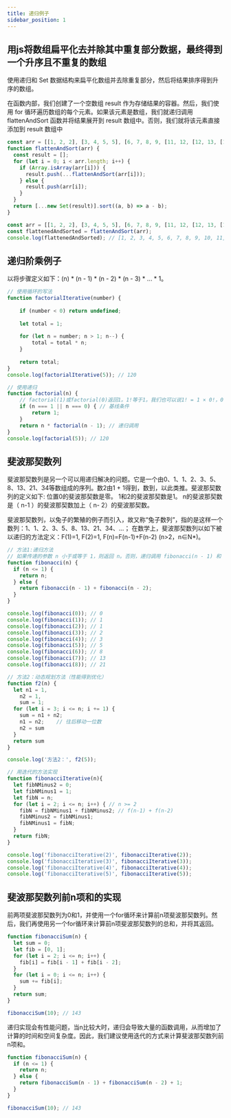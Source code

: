 ```yaml
---
title: 递归例子
sidebar_position: 1
---
```


## 用js将数组扁平化去并除其中重复部分数据，最终得到一个升序且不重复的数组
使用递归和 Set 数据结构来扁平化数组并去除重复部分，然后将结果排序得到升序的数组。

在函数内部，我们创建了一个空数组 result 作为存储结果的容器。然后，我们使用 for 循环遍历数组的每个元素。如果该元素是数组，我们就递归调用 flattenAndSort 函数并将结果展开到 result 数组中。否则，我们就将该元素直接添加到 result 数组中
```js
const arr = [[1, 2, 2], [3, 4, 5, 5], [6, 7, 8, 9, [11, 12, [12, 13, [14] ] ] ], 10];
function flattenAndSort(arr) {
  const result = [];
  for (let i = 0; i < arr.length; i++) {
    if (Array.isArray(arr[i])) {
      result.push(...flattenAndSort(arr[i]));
    } else {
      result.push(arr[i]);
    }
  }
  return [...new Set(result)].sort((a, b) => a - b);
}

const arr = [[1, 2, 2], [3, 4, 5, 5], [6, 7, 8, 9, [11, 12, [12, 13, [14]]]], 10];
const flattenedAndSorted = flattenAndSort(arr);
console.log(flattenedAndSorted); // [1, 2, 3, 4, 5, 6, 7, 8, 9, 10, 11, 12, 13, 14]
```

## 递归阶乘例子
以将步骤定义如下：(n) * (n - 1) * (n - 2) * (n - 3) * ... * 1。
```js
// 使用循环的写法
function factorialIterative(number) {   
    
    if (number < 0) return undefined;   
    
    let total = 1;   
    
    for (let n = number; n > 1; n--) {     
        total = total * n;   
    }   
    
    return total; 
} 
console.log(factorialIterative(5)); // 120

// 使用递归
function factorial(n) {
    // factorial(1)或factorial(0)返回1。1!等于1。我们也可以说1! = 1 × 0!，0!也等于1。
    if (n === 1 || n === 0) { // 基线条件     
        return 1;
    }   
    return n * factorial(n - 1); // 递归调用 
} 
console.log(factorial(5)); // 120
```

## 斐波那契数列
斐波那契数列是另一个可以用递归解决的问题。它是一个由0、1、1、2、3、5、8、13、21、34等数组成的序列。数2由1 + 1得到，数到，以此类推。斐波那契数列的定义如下:
位置0的斐波那契数是零。
1和2的斐波那契数是1。
n的斐波那契数是（ n-1 ）的斐波那契数加上（ n- 2）的斐波那契数。

斐波那契数列，以兔子的繁殖的例子而引入，故又称“兔子数列”，指的是这样一个数列：1、1、2、3、5、8、13、21、34、...； 在数学上，斐波那契数列以如下被以递归的方法定义：F(1)=1, F(2)=1, F(n)=F(n-1)+F(n-2)  (n>2，n∈N*)。

```js
// 方法1:递归方法
// 如果传递的参数 n 小于或等于 1，则返回 n。否则，递归调用 fibonacci(n - 1) 和 fibonacci(n - 2) 来计算斐波那契数列的第 n 项。
function fibonacci(n) {
  if (n <= 1) {
    return n;
  } else {
    return fibonacci(n - 1) + fibonacci(n - 2);
  }
}

console.log(fibonacci(0)); // 0
console.log(fibonacci(1)); // 1
console.log(fibonacci(2)); // 1
console.log(fibonacci(3)); // 2
console.log(fibonacci(4)); // 3
console.log(fibonacci(5)); // 5
console.log(fibonacci(6)); // 8
console.log(fibonacci(7)); // 13
console.log(fibonacci(8)); // 21

// 方法2：动态规划方法（性能得到优化）
function f2(n) {
  let n1 = 1,
    n2 = 1,
    sum = 1;
  for (let i = 3; i <= n; i += 1) {
    sum = n1 + n2;
    n1 = n2;    // 往后移动一位数
    n2 = sum
  }
  return sum
}

console.log('方法2：', f2(5));

// 用迭代的方法实现
function fibonacciIterative(n){
  let fibNMinus2 = 0;
  let fibNMinus1 = 1;
  let fibN = n;
  for (let i = 2; i <= n; i++) { // n >= 2
    fibN = fibNMinus1 + fibNMinus2; // f(n-1) + f(n-2)
    fibNMinus2 = fibNMinus1;
    fibNMinus1 = fibN;
  }
  return fibN;
}

console.log('fibonacciIterative(2)', fibonacciIterative(2));
console.log('fibonacciIterative(3)', fibonacciIterative(3));
console.log('fibonacciIterative(4)', fibonacciIterative(4));
console.log('fibonacciIterative(5)', fibonacciIterative(5));
```


## 斐波那契数列前n项和的实现
前两项斐波那契数列为0和1，并使用一个for循环来计算前n项斐波那契数列。然后，我们再使用另一个for循环来计算前n项斐波那契数列的总和，并将其返回。
```js
function fibonacciSum(n) {
  let sum = 0;
  let fib = [0, 1];
  for (let i = 2; i <= n; i++) {
    fib[i] = fib[i - 1] + fib[i - 2];
  }
  for (let i = 0; i <= n; i++) {
    sum += fib[i];
  }
  return sum;
}

fibonacciSum(10); // 143
```

递归实现会有性能问题，当n比较大时，递归会导致大量的函数调用，从而增加了计算的时间和空间复杂度。因此，我们建议使用迭代的方式来计算斐波那契数列前n项和。
```js
function fibonacciSum(n) {
  if (n <= 1) {
    return n;
  } else {
    return fibonacciSum(n - 1) + fibonacciSum(n - 2) + 1;
  }
}

fibonacciSum(10); // 143
```